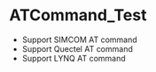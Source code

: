 # ATCommand_Test

- Support SIMCOM AT command
- Support Quectel AT command
- Support LYNQ AT command